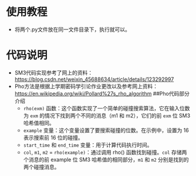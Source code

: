 # 使用教程
  - 将两个.py文件放在同一文件目录下，执行就可以。
# 代码说明
  - SM3代码实现参考了网上的资料：https://blog.csdn.net/weixin_45688634/article/details/123292997
  - Pho方法是根据上学期密码学引论作业更改以及参考网上资料：https://en.wikipedia.org/wiki/Pollard%27s_rho_algorithm
  ##Pho代码部分介绍
    - `rho(exm)` 函数：这个函数实现了一个简单的碰撞搜索算法，它在输入位数为 `exm` 的情况下找到两个不同的消息（m1 和 m2），它们的前 `exm` 位 SM3 哈希值相同。
    - `example` 变量：这个变量设置了要搜索碰撞的位数。在示例中，设置为 16 表示搜索前 16 位的碰撞。
    - `start_time` 和 `end_time` 变量：用于计算代码执行时间。
    - `col`, `m1`, `m2` = `rho(example)`：通过调用 rho() 函数找到碰撞。`col` 存储两个消息的前 example 位 SM3 哈希值的相同部分，`m1` 和 `m2` 分别是找到的两个碰撞消息。
